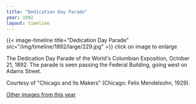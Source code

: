 ```yaml
---
title: "Dedication Day Parade"
year: 1892
layout: timeline
---
```


{{< image-timeline title="Dedication Day Parade" src="/img/timeline/1892/large/229.jpg" >}}
click on image to enlarge

The Dedication Day Parade of the World's Columbian Exposition, October 21, 1892. The parade is seen passing the Federal Building, going west on Adams Street. 

Courtesy of "Chicago and Its Makers" (Chicago: Felix Mendelsohn, 1929).  

[Other images from this year](/historical/timeline/1892)